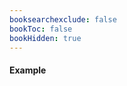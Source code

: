 ```yaml
---
booksearchexclude: false
bookToc: false
bookHidden: true
---
```

#### Example

<div class="snippet">
<furo-ui5-bool-icon fn-bind-data="--FieldNode"></furo-ui5-bool-icon>
</div>
